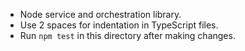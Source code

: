 - Node service and orchestration library.
- Use 2 spaces for indentation in TypeScript files.
- Run `npm test` in this directory after making changes.
